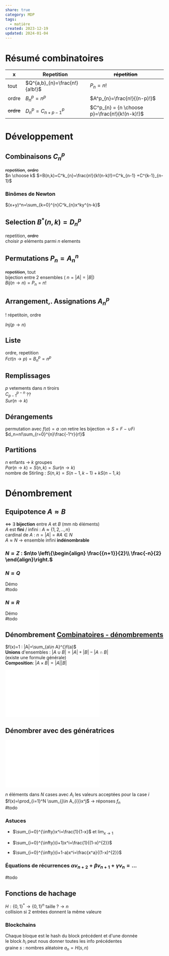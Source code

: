 ```yaml
---  
share: true  
category: MDP  
tags:  
  - matière  
created: 2023-12-19  
updated: 2024-01-04  
---  
```

  
# Résumé combinatoires  
| x         | Repetition    | ~~répetition~~ |  
| --------- | ------------- | -------------- |  
| tout      | $Q^{a,b}_{n}=\frac{n!}{a!b!}$ | $P_{n}=n!$        |  
| ordre     | $B^p_{n}=n^p$     | $A^p_{n}=\frac{n!}{(n-p)!}$      |  
| ~~ordre~~ | $D^p_{n}=C^p_{n+p-1}$     | $C^p_{n} = {n \choose p}=\frac{n!}{k!(n-k)!}$      |   
  
# Développement  
## Combinaisons $C^p_{n}$  
~~repetition~~, ~~ordre~~  
$n \choose k$ $=B(n,k)=C^k_{n}=\frac{n!}{k!(n-k)!}=C^k_{n-1} +C^{k-1}_{n-1}$    
### Binômes de Newton  
$(x+y)^n=\sum_{k=0}^{n}C^k_{n}x^ky^{n-k}$  
## Selection $B^*(n,k)=D^p_{n}$  
repetition, ~~ordre~~  
choisir $p$ eléments parmi $n$ elements   
## Permutations $P_{n}=A^n_{n}$  
~~repetition~~, tout  
bijection entre 2 ensembles ( $n=|A|=|B|$)  
$Bij(n\to n) =P_{n}= n!$   
  
## Arrangement,. Assignations $A^p_{n}$  
! répetitoin, ordre  
  
$Inj(p\to n)$  
## Liste  
ordre, repetition  
$Fct(n\to p)=B^p_{n}=n^p$  
  
## Remplissages  
$p$ vetements dans $n$ tiroirs  
$C^{p-n}_{p-1}$ ??  
$Sur(n\to k)$  
## Dérangements  
permutation avec $f(a)=a$ :on retire les bijection  → $S=F- \cup Fi$  
$d_n=n!\sum_{r=0}^{n}\frac{-1^r}{r!}$  
  
## Partitions  
$n$ enfants → $k$ groupes  
$Par(n\to k)=S(n,k)=Sur(n\to k)$  
nombre de Stirling : $S(n,k) = S(n-1,k-1)+kS(n-1, k)$  
  
# Dénombrement  
## Equipotence $A \approx B$  
$\iff$ $\exists$ **bijection** entre $A$ et $B$ (mm nb éléments)  
$A$ est **fini** / infini : $A \approx \{ 1,2,..,n \}$  
	cardinal de $A$ : $n=|A|=\#A \in N$  
$A \approx N$ → ensemble infini **indénombrable**  
### $N\approx Z$ : $n\to \left\{\begin{align} \frac{{n+1}}{2}\\ \frac{-n}{2} \end{align}\right.$  
### $N \approx Q$  
Démo  
#todo   
### $N \approx R$  
Démo  
#todo   
  
## Dénombrement [Combinatoires - dénombrements](Combinatoires%20-%20d%C3%A9nombrements.md)  
  
$f(x)=1 : |A|=\sum_{a\in A}^{}f(a)$  
**Unions** d'ensembles : $|A \cup B|=|A|+|B| - |A \cap B|$  
(existe une formule générale)  
**Composition**: $|A\times B|=|A||B|$  
  
![Combinatoires - dénombrements > Résumé combinatoires](Combinatoires%20-%20d%C3%A9nombrements.md#resume-combinatoires)  
   
## Dénombrer avec des génératrices  
![Fonction génératrice > Fonction génératrice définition](Fonction%20g%C3%A9n%C3%A9ratrice.md#fonction-generatrice-definition)  
  
$n$ éléments dans $N$ cases avec $A_{i}$ les valeurs acceptées pour la case $i$  
$f(x)=\prod_{i=1}^N \sum_{j\in A_{i}}x^j$ → réponses $f_{n}$  
#todo   
### Astuces  
  
- $\sum_{i=0}^{\infty}x^i=\frac{1}{1-x}$ et $\lim_{ x \to 1 }$  
  
- $\sum_{i=0}^{\infty}(i+1)x^i=\frac{1}{(1-x)^{2}}$  
  
- $\sum_{i=0}^{\infty}(i+1-a)x^i=\frac{x^a}{(1-x)^{2}}$  
  
### Équations de récurrences $\alpha v_{n+2}+\beta v_{n+1}+\gamma v_{n}=\dots$  
#todo   
  
## Fonctions de hachage  
$H:\{ 0,1 \}^*\to \{ 0,1 \}^n$ taille $?\to n$  
collision si 2 entrées donnent la même valeure  
### Blockchains  
Chaque bloque est le hash du block précédent et d'une donnée  
le block $h_{i}$ peut nous donner toutes les info précédentes  
graine $s$ : nombres aléatoire $a_{n}=H(s,n)$  
